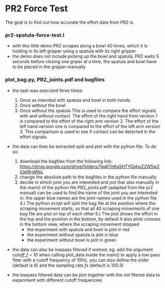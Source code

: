 # PR2 Force Test

The goal is to find out how accurate the effort data from PR2 is.

### pr2-spatula-force-test.l
- with this little demo PR2 scrapes along a bowl 40 times, which it is holding in its left gripper using a spatula with its right gripper
- the demo does not include picking up the bowl and spatula, PR2 waits 5 seconds before closing one griper at a time, the spatula and bowl have to be placed in the gripper manually

### plot_bag.py, PR2_joints.pdf and bagfiles
- the task was executed three times:
  1. Once as intended with spatula and bowl in both hands.
  2. Once without the bowl
  3. Once without the spatula
  This is used to compare the effort signals with and without contact.
  The effort of the right hand from version 1 is compared to the effort of the right arm version 2.
  The effort of the left hand version one is compared to the effort of the left arm version 3.
  This comparison is used to see if contact can be detected in the effort signals.
  
- the data can then be extracted split and plot with the python file. To do so:
  1. download the bagfiles from the following link: https://drive.google.com/drive/folders/1gq6TnKa5HTYQjAxiZ2W5w2jUel8rgWeL
  2. change the absolute path to the bagfiles in the python file manually
  3. decide in which joint you are interested and put that also manually in the main() of the python file
      PR2_joints.pdf (adapted from the pr2 manual) can be used to find the name of the joint you are interested in: the upper blue names are the joint names used in the python file
  4.) The python script will split the bag file at the position where the scraping movement starts, so that all 40 scraping movements of one bag file are plot on top of each other
  5.) The plot shows the effort in the top and the position in the bottom, by default it also plots crosses in the bottom view, where the scraping movement stopped
      - the experiment with spatula and bowl is plot in red
      - the experiment without spatula is plot in blue
      - the experiment without bowl is plot in green
- the data can also be lowpass filtered if wished, eg. add the argument *cutoff_f = 10* when calling plot_data inside the main() to apply a low pass filter with a cutoff frequency of 10Hz, you can also define the *order* (default is 6) and the sampling rate *fs* (default is 100.3)
- the lowpass filtered data can be plot together with the not fltered data to experiment with different cutoff frequencies
      
